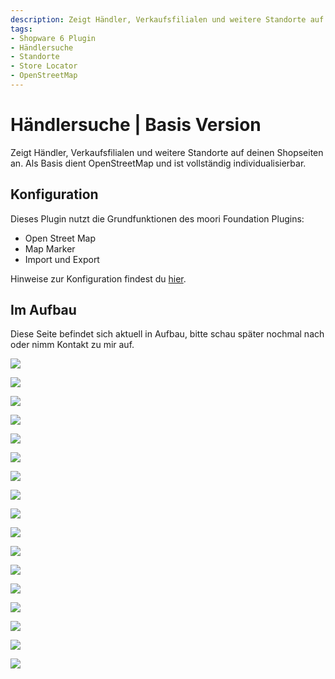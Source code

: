```yaml
---
description: Zeigt Händler, Verkaufsfilialen und weitere Standorte auf deinen Shopseiten an. Als Basis dient OpenStreetMap und ist vollständig individualisierbar.
tags:
- Shopware 6 Plugin
- Händlersuche
- Standorte
- Store Locator
- OpenStreetMap
---
```


# Händlersuche | Basis Version

Zeigt Händler, Verkaufsfilialen und weitere Standorte auf deinen Shopseiten an. Als Basis dient OpenStreetMap und ist vollständig individualisierbar.

## Konfiguration

Dieses Plugin nutzt die Grundfunktionen des moori Foundation Plugins:

- Open Street Map
- Map Marker
- Import und Export

Hinweise zur Konfiguration findest du [hier](../MoorlFoundation/index.md).

## Im Aufbau

Diese Seite befindet sich aktuell in Aufbau, bitte schau später nochmal nach oder nimm Kontakt zu mir auf.

![](images/merchant-finder-01.jpg)

![](images/merchant-finder-02.jpg)

![](images/merchant-finder-03.jpg)

![](images/merchant-finder-04.jpg)

![](images/merchant-finder-05.jpg)

![](images/merchant-finder-06.jpg)

![](images/merchant-finder-07.jpg)

![](images/merchant-finder-20.jpg)

![](images/merchant-finder-21.jpg)

![](images/merchant-finder-22.jpg)

![](images/merchant-finder-23.jpg)

![](images/merchant-finder-24.jpg)

![](images/merchant-finder-25.jpg)

![](images/merchant-finder-26.jpg)

![](images/merchant-finder-27.jpg)

![](images/merchant-finder-28.jpg)

![](images/merchant-finder-29.jpg)
